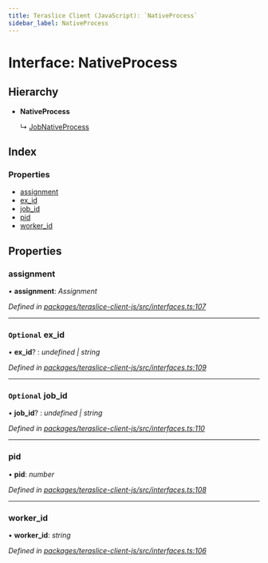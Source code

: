 ```yaml
---
title: Teraslice Client (JavaScript): `NativeProcess`
sidebar_label: NativeProcess
---
```


# Interface: NativeProcess

## Hierarchy

* **NativeProcess**

  ↳ [JobNativeProcess](jobnativeprocess.md)

## Index

### Properties

* [assignment](nativeprocess.md#assignment)
* [ex_id](nativeprocess.md#optional-ex_id)
* [job_id](nativeprocess.md#optional-job_id)
* [pid](nativeprocess.md#pid)
* [worker_id](nativeprocess.md#worker_id)

## Properties

###  assignment

• **assignment**: *Assignment*

*Defined in [packages/teraslice-client-js/src/interfaces.ts:107](https://github.com/terascope/teraslice/blob/78714a985/packages/teraslice-client-js/src/interfaces.ts#L107)*

___

### `Optional` ex_id

• **ex_id**? : *undefined | string*

*Defined in [packages/teraslice-client-js/src/interfaces.ts:109](https://github.com/terascope/teraslice/blob/78714a985/packages/teraslice-client-js/src/interfaces.ts#L109)*

___

### `Optional` job_id

• **job_id**? : *undefined | string*

*Defined in [packages/teraslice-client-js/src/interfaces.ts:110](https://github.com/terascope/teraslice/blob/78714a985/packages/teraslice-client-js/src/interfaces.ts#L110)*

___

###  pid

• **pid**: *number*

*Defined in [packages/teraslice-client-js/src/interfaces.ts:108](https://github.com/terascope/teraslice/blob/78714a985/packages/teraslice-client-js/src/interfaces.ts#L108)*

___

###  worker_id

• **worker_id**: *string*

*Defined in [packages/teraslice-client-js/src/interfaces.ts:106](https://github.com/terascope/teraslice/blob/78714a985/packages/teraslice-client-js/src/interfaces.ts#L106)*
